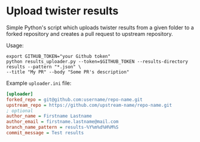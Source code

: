 # Upload twister results

Simple Python's script which uploads twister results from a given folder
to a forked repository and creates a pull request to upstream repository.

Usage:
```shell
export GITHUB_TOKEN="your Github token"
python results_uploader.py --token=$GITHUB_TOKEN --results-directory results --pattern "*.json" \
--title "My PR" --body "Some PR's description"
```

Example ``uploader.ini`` file:
```ini
[uploader]
forked_repo = git@github.com:username/repo-name.git
upstream_repo = https://github.com/upstream-name/repo-name.git
; optional
author_name = Firstname Lastname
author_email = firstname.lastname@mail.com
branch_name_pattern = results-%Y%m%d%H%M%S
commit_message = Test results
```
